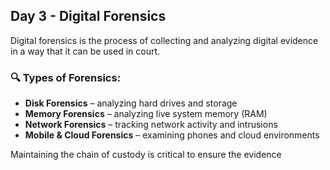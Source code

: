 ## Day 3 - Digital Forensics

Digital forensics is the process of collecting and analyzing digital evidence in a way that it can be used in court.

### 🔍 Types of Forensics:
- **Disk Forensics** – analyzing hard drives and storage
- **Memory Forensics** – analyzing live system memory (RAM)
- **Network Forensics** – tracking network activity and intrusions
- **Mobile & Cloud Forensics** – examining phones and cloud environments

Maintaining the chain of custody is critical to ensure the evidence
